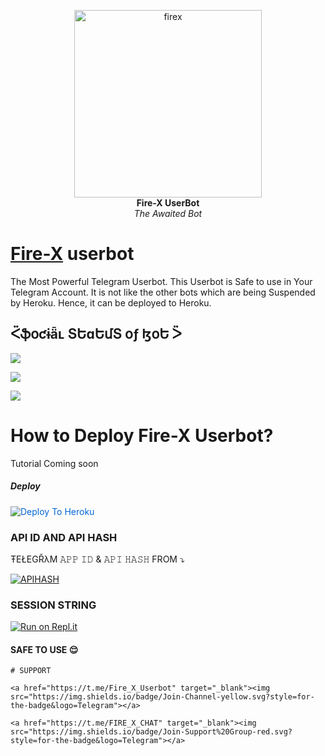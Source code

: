 <p align="center">
   
   <a href="https://github.com/darkXstar-xd/Fire-X">
      <img src="https://telegra.ph/file/4331bf39a9ee939a65ff5.jpg" alt="firex", height="300px",width="300px">
   </a>
   <br>
   <b>Fire-X UserBot</b><br>
   <i>The Awaited Bot</i>
</p>
 
   
# [Fire-X](https://t.me/Fire_X_Userbot) userbot

The Most Powerful Telegram Userbot.
This Userbot is Safe to use in Your Telegram Account.
It is not like the other bots which are being Suspended by Heroku. Hence, it can be deployed to Heroku.


## ᑈֆօƈɨǟʟ ՏԵɑԵմՏ օƒ ɮօԵ ᐵ 

<p align="left"><a href="https://github.com/darkXstar-xd/Fire-X/network/members"><img src="https://img.shields.io/github/forks/darkXstar-xd/Fire-X?label=Forks&logoColor=purple&style=social"></a><p align="left"><a href="https://github.com/darkXstar-xd/Fire-X/stargazers"><img src="https://img.shields.io/github/stars/darkXstar-xd/Fire-X?logoColor=red&style=social"></a><p align="left"><a href="https://github.com/darkXstar-xd/Fire-X"><img src="https://img.shields.io/github/last-commit/darkXstar-xd/Fire-X?logoColor=brown&style=plastic"></a>

# How to Deploy Fire-X Userbot?
Tutorial Coming soon
   
##### Deploy
<a href="https://dashboard.heroku.com/new?template=https%3A%2F%2Fgithub.com%2FdarkXstar-xd%2FFire-X" rel="nofollow" style="background-color: initial; box-sizing: border-box; color: #0366d6; text-decoration-line: none;"><img alt="Deploy To Heroku" src="https://camo.githubusercontent.com/83b0e95b38892b49184e07ad572c94c8038323fb/68747470733a2f2f7777772e6865726f6b7563646e2e636f6d2f6465706c6f792f627574746f6e2e737667" style="border-style: none; box-sizing: initial; max-width: 100%;" /></a></div>


### API ID AND API HASH 
ŦEŁEGŘλM 
𝙰𝙿𝙿 𝙸𝙳 & 𝙰𝙿𝙸 𝙷𝙰𝚂𝙷 
FROM 
 ⤵
   </p><p align="centre"><a href="https://my.telegram.org"> <img src="https://img.shields.io/badge/via_WEBSITE-APP_ID API_HASH-blue?style=for-the-badge&logo=telegram" alt="APIHASH" /></a> 





### SESSION STRING 
<a href="https://replit.com/@Fire-X/Fire-X-UserBot#main.py"><img alt="Run on Repl.it" src="https://camo.githubusercontent.com/05149b448485553c6f14f6430a45c12dcc79ed3c/68747470733a2f2f7265706c2e69742f62616467652f6769746875622f6a61727669733231303930342f4a6172766973" style="border-style: none; box-sizing: initial; max-width: 100%;" /></a></div>
#### SAFE TO USE 😌

```
# SUPPORT 

<a href="https://t.me/Fire_X_Userbot" target="_blank"><img src="https://img.shields.io/badge/Join-Channel-yellow.svg?style=for-the-badge&logo=Telegram"></a>

<a href="https://t.me/FIRE_X_CHAT" target="_blank"><img src="https://img.shields.io/badge/Join-Support%20Group-red.svg?style=for-the-badge&logo=Telegram"></a>
